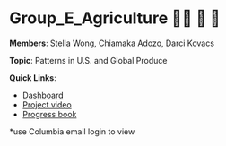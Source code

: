 # Group_E_Agriculture 👨‍🌾 🚜 🌽

**Members**: Stella Wong, Chiamaka Adozo, Darci Kovacs

**Topic**: Patterns in U.S. and Global Produce

**Quick Links**:

* [Dashboard](__)
* [Project video](___)
* [Progress book](https://docs.google.com/document/u/1/d/1QGIRzymcTBs2cBWV2_wahIScp9pbtXn4VGNOQ1qPTIM/edit)

*use Columbia email login to view


